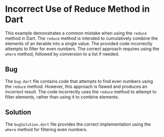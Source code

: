 # Incorrect Use of Reduce Method in Dart

This example demonstrates a common mistake when using the `reduce` method in Dart. The `reduce` method is intended to cumulatively combine the elements of an iterable into a single value.  The provided code incorrectly attempts to filter for even numbers. The correct approach requires using the `where` method, followed by conversion to a list if needed.

## Bug
The `bug.dart` file contains code that attempts to find even numbers using the `reduce` method. However, this approach is flawed and produces an incorrect result. The code incorrectly uses the `reduce` method to attempt to filter elements, rather than using it to combine elements.

## Solution
The `bugSolution.dart` file provides the correct implementation using the `where` method for filtering even numbers.
